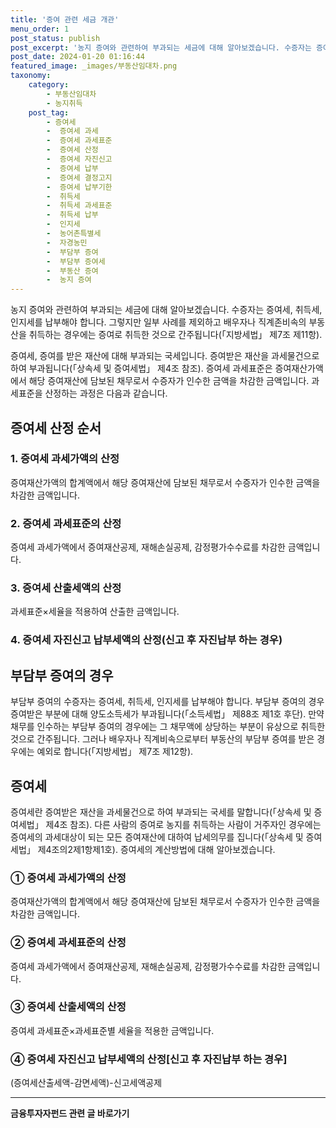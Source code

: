 ```yaml
---
title: '증여 관련 세금 개관'
menu_order: 1
post_status: publish
post_excerpt: '농지 증여와 관련하여 부과되는 세금에 대해 알아보겠습니다. 수증자는 증여세, 취득세, 인지세를 납부해야 합니다. 그렇지만 일부 사례를 제외하고 배우자나 직계존비속의 부동산을 취득하는 경우에는 증여로 취득한 것으로 간주됩니다  지방세법  제7조 제11항 .'
post_date: 2024-01-20 01:16:44
featured_image: _images/부동산임대차.png
taxonomy:
    category:
        - 부동산임대차
        - 농지취득
    post_tag:
        - 증여세
        -  증여세 과세
        -  증여세 과세표준
        -  증여세 산정
        -  증여세 자진신고
        -  증여세 납부
        -  증여세 결정고지
        -  증여세 납부기한
        -  취득세
        -  취득세 과세표준
        -  취득세 납부
        -  인지세
        -  농어촌특별세
        -  자경농민
        -  부담부 증여
        -  부담부 증여세
        -  부동산 증여
        -  농지 증여
---
```



농지 증여와 관련하여 부과되는 세금에 대해 알아보겠습니다. 수증자는 증여세, 취득세, 인지세를 납부해야 합니다. 그렇지만 일부 사례를 제외하고 배우자나 직계존비속의 부동산을 취득하는 경우에는 증여로 취득한 것으로 간주됩니다(「지방세법」 제7조 제11항).

증여세, 증여를 받은 재산에 대해 부과되는 국세입니다. 증여받은 재산을 과세물건으로 하여 부과됩니다(「상속세 및 증여세법」 제4조 참조). 증여세 과세표준은 증여재산가액에서 해당 증여재산에 담보된 채무로서 수증자가 인수한 금액을 차감한 금액입니다. 과세표준을 산정하는 과정은 다음과 같습니다.

## 증여세 산정 순서
### 1. 증여세 과세가액의 산정
증여재산가액의 합계액에서 해당 증여재산에 담보된 채무로서 수증자가 인수한 금액을 차감한 금액입니다.

### 2. 증여세 과세표준의 산정
증여세 과세가액에서 증여재산공제, 재해손실공제, 감정평가수수료를 차감한 금액입니다.

### 3. 증여세 산출세액의 산정
과세표준×세율을 적용하여 산출한 금액입니다.

### 4. 증여세 자진신고 납부세액의 산정(신고 후 자진납부 하는 경우)

## 부담부 증여의 경우
부담부 증여의 수증자는 증여세, 취득세, 인지세를 납부해야 합니다. 부담부 증여의 경우 증여받은 부분에 대해 양도소득세가 부과됩니다(「소득세법」 제88조 제1호 후단). 만약 채무를 인수하는 부담부 증여의 경우에는 그 채무액에 상당하는 부분이 유상으로 취득한 것으로 간주됩니다. 그러나 배우자나 직계비속으로부터 부동산의 부담부 증여를 받은 경우에는 예외로 합니다(「지방세법」 제7조 제12항).

## 증여세
증여세란 증여받은 재산을 과세물건으로 하여 부과되는 국세를 말합니다(「상속세 및 증여세법」 제4조 참조). 다른 사람의 증여로 농지를 취득하는 사람이 거주자인 경우에는 증여세의 과세대상이 되는 모든 증여재산에 대하여 납세의무를 집니다(「상속세 및 증여세법」 제4조의2제1항제1호). 증여세의 계산방법에 대해 알아보겠습니다.

### ① 증여세 과세가액의 산정
증여재산가액의 합계액에서 해당 증여재산에 담보된 채무로서 수증자가 인수한 금액을 차감한 금액입니다.

### ② 증여세 과세표준의 산정
증여세 과세가액에서 증여재산공제, 재해손실공제, 감정평가수수료를 차감한 금액입니다.

### ③ 증여세 산출세액의 산정
증여세 과세표준×과세표준별 세율을 적용한 금액입니다.

### ④ 증여세 자진신고 납부세액의 산정[신고 후 자진납부 하는 경우]
(증여세산출세액-감면세액)-신고세액공제
<!-- wp:separator -->
<hr class="wp-block-separator has-alpha-channel-opacity"/>
<!-- /wp:separator -->

<!-- wp:group {"backgroundColor":"base","layout":{"type":"constrained"}} -->
<div class="wp-block-group has-base-background-color has-background"><!-- wp:paragraph {"align":"center","fontSize":"medium"} -->
<p class="has-text-align-center has-large-font-size"><strong>금융투자자펀드 관련 글 바로가기</strong></p>
<!-- /wp:paragraph -->


<!-- wp:latest-posts
{"categories":[{"id":13443,"count":19,"description":"","link":"https://uknowlaw.com/category/%ea%b8%88%ec%9c%b5%ed%88%ac%ec%9e%90%ec%9e%90%ed%8e%80%eb%93%9c/","name":"금융투자자펀드","slug":"금융투자자펀드","taxonomy":"category","parent":0,"meta":[],"_links":{"self":[{"href":"https://uknowlaw.com/wp-json/wp/v2/categories/13443"}],"collection":[{"href":"https://uknowlaw.com/wp-json/wp/v2/categories"}],"about":[{"href":"https://uknowlaw.com/wp-json/wp/v2/taxonomies/category"}],"wp:post_type":[{"href":"https://uknowlaw.com/wp-json/wp/v2/posts?categories=13443"}],"curies":[{"name":"wp","href":"https://api.w.org/{rel}","templated":true}]}}],"postsToShow":100,"excerptLength":28,"postLayout":"grid","columns":2,"featuredImageAlign":"left","featuredImageSizeSlug":"large","fontSize":"small"} /--></div>
<!-- /wp:group -->
